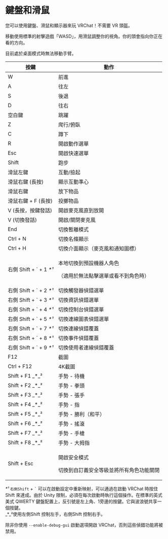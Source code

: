 # 鍵盤和滑鼠

您可以使用鍵盤、滑鼠和顯示器來玩 VRChat！不需要 VR 頭盔。

移動使用標準的射擊遊戲「WASD」，用滑鼠調整你的視角。你的頭會指向你正在看的方向。

目前處於桌面模式時無法移動手臂。

| 按鍵                      | 動作                                           |
| ----------------------- | -------------------------------------------- |
| W                       | 前進                                           |
| A                       | 往左                                           |
| S                       | 後退                                           |
| D                       | 往右                                           |
| 空白鍵                     | 跳躍                                           |
| Z                       | 爬行/俯臥                                        |
| C                       | 蹲下                                           |
| R                       | 開啟動作選單                                       |
| Esc                     | 開啟快速選單                                       |
| Shift                   | 跑步                                           |
| 滑鼠左鍵                    | 互動/撿起                                        |
| 滑鼠右鍵 (長按)               | 顯示互動準心                                       |
| 滑鼠右鍵                    | 放下物品                                         |
| 滑鼠右鍵 + F (長按)           | 投擲物品                                         |
| V (長按，按鍵發話)             | 開啟麥克風直到放開                                    |
| V (切換發話)                | 開啟/關閉麥克風                                     |
| End                     | 切換暫離模式                                       |
| Ctrl + N                | 切換名條顯示                                       |
| Ctrl + H                | 切換介面顯示（麥克風和通知圖標）                             |
| 右側 Shift + \` + 1 _\*¹_ | <p>本地切換到預設機器人角色</p><p>（適用於無法點擊選單或看不到角色時）</p> |
| 右側 Shift + \` + 2 _\*¹_ | 切換觸發器偵錯選單                                    |
| 右側 Shift + \` + 3 _\*¹_ | 切換資訊偵錯選單                                     |
| 右側 Shift + \` + 4 _\*¹_ | 切換控制台偵錯選單                                    |
| 右側 Shift + \` + 5 _\*¹_ | 切換連線圖表偵錯選單                                   |
| 右側 Shift + \` + 7 _\*¹_ | 切換連線偵錯覆蓋                                     |
| 右側 Shift + \` + 8 _\*¹_ | 切換事件偵錯覆蓋                                     |
| 右側 Shift + \` + 9 _\*¹_ | 切換使用者連線偵錯覆蓋                                  |
| F12                     | 截圖                                           |
| Ctrl + F12              | 4K截圖                                         |
| Shift + F1 _\*_²        | 手勢 - 待機                                      |
| Shift + F2 _\*_²        | 手勢 - 拳頭                                      |
| Shift + F3 _\*_²        | 手勢 - 張手                                      |
| Shift + F4 _\*_²        | 手勢 - 指                                       |
| Shift + F5 _\*_²        | 手勢 - 勝利（和平）                                  |
| Shift + F6 _\*_²        | 手勢 - 搖滾                                      |
| Shift + F7 _\*_²        | 手勢 - 手槍                                      |
| Shift + F8 _\*_²        | 手勢 - 大拇指                                     |
| Shift + Esc             | <p>開啟安全模式</p><p>切換到自訂義安全等級並將所有角色功能關閉</p>     |

_\*¹_ `右側Shift` + `` ` `` 可以在啟動設定中重新映射，可以通過在啟動 VRChat 時按住 Shift 來達成。由於 Unity 限制，必須在每次啟動時執行這個操作。在標準的英式美式 QWERTY 鍵盤配置上，反引號是左上角、1旁邊的按鍵。它與波浪號共享一個按鍵。\
_\*_²使用左側Shift 控制左手，右側Shift 控制右手。

除非你使用 `--enable-debug-gui` 啟動選項開啟 VRChat，否則這些偵錯功能將被禁用。

